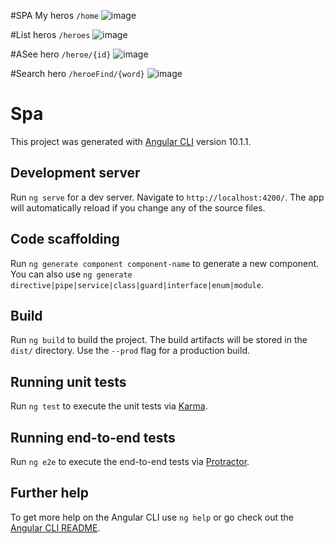 #SPA My heros
 `/home`
![image](https://user-images.githubusercontent.com/71657821/94331442-fbea5280-ff91-11ea-8940-c263ed469ed5.png)

#List heros
`/heroes`
![image](https://user-images.githubusercontent.com/71657821/94331524-b5492800-ff92-11ea-8a29-1ea61e58c1ef.png)

#ASee hero
`/heroe/{id}`
![image](https://user-images.githubusercontent.com/71657821/94331543-dad63180-ff92-11ea-9a48-bbd72d3c19e0.png)

#Search hero
`/heroeFind/{word}`
![image](https://user-images.githubusercontent.com/71657821/94331567-0e18c080-ff93-11ea-9ad8-213630385fbd.png)




# Spa

This project was generated with [Angular CLI](https://github.com/angular/angular-cli) version 10.1.1.

## Development server

Run `ng serve` for a dev server. Navigate to `http://localhost:4200/`. The app will automatically reload if you change any of the source files.

## Code scaffolding

Run `ng generate component component-name` to generate a new component. You can also use `ng generate directive|pipe|service|class|guard|interface|enum|module`.

## Build

Run `ng build` to build the project. The build artifacts will be stored in the `dist/` directory. Use the `--prod` flag for a production build.

## Running unit tests

Run `ng test` to execute the unit tests via [Karma](https://karma-runner.github.io).

## Running end-to-end tests

Run `ng e2e` to execute the end-to-end tests via [Protractor](http://www.protractortest.org/).

## Further help

To get more help on the Angular CLI use `ng help` or go check out the [Angular CLI README](https://github.com/angular/angular-cli/blob/master/README.md).
